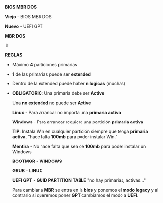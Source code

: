 **BIOS MBR DOS**

**Viejo** - BIOS MBR DOS

**Nuevo** - UEFI GPT

**MBR DOS**

   ⇩   

**REGLAS**

- Máximo **4** particiones primarias

- **1** de las primarias puede ser **extended**

- Dentro de la extended puede haber **n logicas** (muchas)

- **OBLIGATORIO**: Una primaria debe ser **Active**       

   Una **no extended** no puede ser **Active**
   
   **Linux** - Para arrancar no importa una **primaria activa**
   
   **Windows** - Para arrancar requiere una partición **primaria activa**
   
   **TIP**: Instala Win en cualquier partición siempre que tenga **primaria activa**, "hace falta **100mb** para poder instalar Win."
   
   **Mentira** - No hace falta que sea de **100mb** para poder instalar un Windows
   
   **BOOTMGR** - **WINDOWS**
   
   **GRUB** - **LINUX**
  
  
  **UEFI GPT** - **GUID PARTITION TABLE** "no hay primarias, activas..."
  
  Para cambiar a **MBR** se entra en la **bios** y ponemos el **modo legacy** y al contrario si queremos poner **GPT** cambiamos el modo a **UEFI**.













